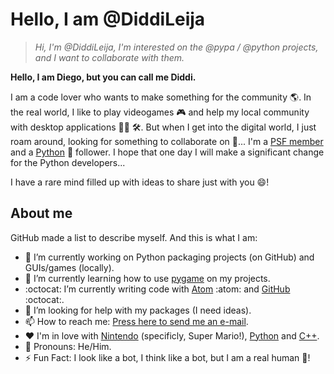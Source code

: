 # Hello, I am @DiddiLeija

>_Hi, I'm @DiddiLeija, I'm interested on the @pypa / @python projects, and I want to collaborate with them._

**Hello, I am Diego, but you can call me Diddi.**

I am a code lover who wants to make something for the community :earth_americas:. In the real world, I like to play
videogames :video_game: and help my local community with desktop applications :man_technologist: :hammer_and_wrench:. But when I get into the digital world,
I just roam around, looking for something to collaborate on :thinking:... I'm a 
[PSF member](http://python.org/users/DiddiLeija) and a [Python](http://python.org) :snake: follower. I hope that one day I will
make a significant change for the Python developers...

I have a rare mind filled up with ideas to share just with you :smile:!

## About me

GitHub made a list to describe myself. And this is what I am:

- :telescope: I’m currently working on Python packaging projects \(on GitHub\) and GUIs/games \(locally\).
- :seedling: I’m currently learning how to use [pygame](http://pygame.org) on my projects.
- :octocat: I’m currently writing code with [Atom](http://atom.io) :atom: and [GitHub](http://github.com) :octocat:.
- :thinking: I’m looking for help with my packages \(I need ideas\).
- :mailbox: How to reach me: [Press here to send me an e-mail](mailto:dr01191115@gmail.com).
- :heart: I'm in love with [Nintendo](http://nintendo.com) (specificly, Super Mario!), [Python](http://python.org) and [C++](http://isocpp.org).
- :man: Pronouns: He/Him.
- :zap: Fun Fact: I look like a bot, I think like a bot, but I am a real human :man:!

<!---
DiddiLeija/DiddiLeija is a ✨ special ✨ repository because its `README.md` (this file) appears on your GitHub profile.
You can click the Preview link to take a look at your changes.
--->
